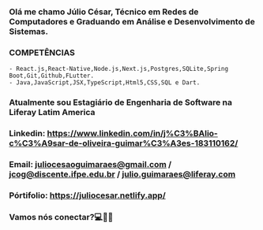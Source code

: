 ### Olá me chamo Júlio César, Técnico em Redes de Computadores e Graduando em Análise e Desenvolvimento de Sistemas.
### COMPETÊNCIAS
    - React.js,React-Native,Node.js,Next.js,Postgres,SQLite,Spring Boot,Git,Github,FLutter.
    - Java,JavaScript,JSX,TypeScript,Html5,CSS,SQL e Dart.

### Atualmente sou Estagiário de Engenharia de Software na Liferay Latim America

### Linkedin: https://www.linkedin.com/in/j%C3%BAlio-c%C3%A9sar-de-oliveira-guimar%C3%A3es-183110162/
### Email: juliocesaoguimaraes@gmail.com / jcog@discente.ifpe.edu.br / julio.guimaraes@liferay.com
### Pórtifolio: https://juliocesar.netlify.app/

### Vamos nós conectar?💻👋🏻

